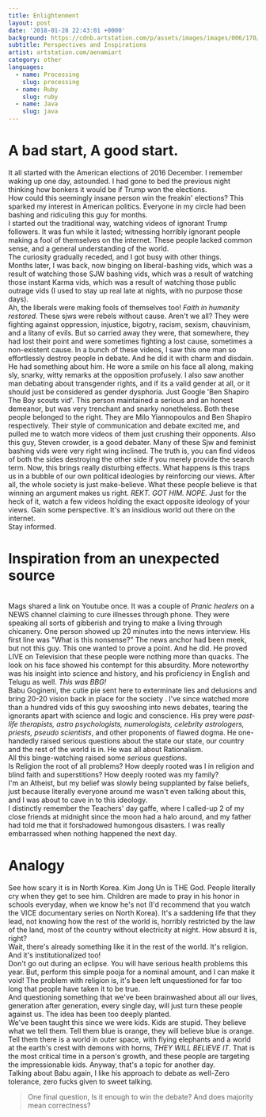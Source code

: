```yaml
---
title: Enlightenment
layout: post
date: '2018-01-28 22:43:01 +0000'
background: https://cdnb.artstation.com/p/assets/images/images/006/170/271/large/alena-aenami-lights1k1.jpg?1496536109
subtitle: Perspectives and Inspirations
artist: artstation.com/aenamiart
category: other
languages: 
  - name: Processing
    slug: processing
  - name: Ruby
    slug: ruby
  - name: Java
    slug: java
---
```


# A bad start, A good start.
It all started with the American elections of 2016 December. I remember waking up one day, astounded. I had gone to bed the previous night thinking how bonkers it would be if Trump won the elections.
<br>How could this seemingly insane person win the freakin' elections? This sparked my interest in American politics. Everyone in my circle had been bashing and ridiculing this guy for months.
<br>I started out the traditional way, watching videos of ignorant Trump followers. It was fun while it lasted; witnessing horribly ignorant people making a fool of themselves on the internet. These people lacked common sense, and a general understanding of the world.
<br>The curiosity gradually receded, and I got busy with other things.
<br>Months later, I was back, now binging on liberal-bashing vids, which was a result of watching those SJW bashing vids, which was a result of watching those instant Karma vids, which was a result of watching those public outrage vids (I used to stay up real late at nights, with no purpose those days).
<br>Ah, the liberals were making fools of themselves too! *Faith in humanity restored.* These sjws were rebels without cause. Aren't we all? They were fighting against oppression, injustice, bigotry, racism, sexism, chauvinism, and a litany of evils. But so carried away they were, that somewhere, they had lost their point and were sometimes fighting a lost cause, sometimes a non-existent cause. In a bunch of these videos, I saw this one man so effortlessly destroy people in debate. And he did it with charm and disdain. He had something about him. He wore a smile on his face all along, making sly, snarky, witty remarks at the opposition profusely. I also saw another man debating about transgender rights, and if its a valid gender at all, or it should just be considered as gender dysphoria. Just Google 'Ben Shapiro The Boy scouts vid'. This person maintained a serious and an honest demeanor, but was very trenchant and snarky nonetheless. Both these people belonged to the right. They are Milo Yiannopoulos and Ben Shapiro respectively. Their style of communication and debate excited me, and pulled me to watch more videos of them just crushing their opponents. Also this guy, Steven crowder, is a good debater. Many of these Sjw and feminist bashing vids were very right wing inclined. The truth is, you can find videos of both the sides destroying the other side if you merely provide the search term. Now, this brings really disturbing effects. What happens is this traps us in a bubble of our own political ideologies by reinforcing our views. After all, the whole society is just make-believe. What these people believe is that winning an argument makes us right. *REKT. GOT HIM. NOPE.* Just for the heck of it, watch a few videos holding the exact opposite ideology of your views. Gain some perspective. It's an insidious world out there on the internet.
<br>Stay informed.

# Inspiration from an unexpected source
<br>Mags shared a link on Youtube once. It was a couple of *Pranic healers* on a NEWS channel claiming to cure illnesses through phone. They were speaking all sorts of gibberish and trying to make a living through chicanery. One person showed up 20 minutes into the news interview. His first line was "What is this nonsense?" The news anchor had been meek, but not this guy. This one wanted to prove a point. And he did. He proved LIVE on Television that these people were nothing more than quacks. The look on his face showed his contempt for this absurdity. More noteworthy was his insight into science and history, and his proficiency in English and Telugu as well. *This was BBG!*<br>Babu Gogineni, the cutie pie sent here to exterminate lies and delusions and bring 20-20 vision back in place for the society . I've since watched more than a hundred vids of this guy swooshing into news debates, tearing the ignorants apart with science and logic and conscience. His prey were *past-life therapists, astro psychologists, numerologists, celebrity astrologers, priests, pseudo scientists*, and other proponents of flawed dogma. He one-handedly raised serious questions about the state our state, our country and the rest of the world is in. He was all about Rationalism.
<br>All this binge-watching raised some *serious questions*.
<br>Is Religion the root of all problems? How deeply rooted was I in religion and blind faith and superstitions? How deeply rooted was my family?<br>I'm an Atheist, but my belief was slowly being supplanted by false beliefs, just because literally everyone around me wasn't even talking about this, and I was about to cave in to this ideology.<br>I distinctly remember the Teachers' day gaffe, where I called-up 2 of my close friends at midnight since the moon had a halo around, and my father had told me that it forshadowed humongous disasters. I was really embarrassed when nothing happened the next day.

# Analogy
See how scary it is in North Korea. Kim Jong Un is THE God. People literally cry when they get to see him. Children are made to pray in his honor in schools everyday, when we know he's not (I'd recommend that you watch the VICE documentary series on North Korea). It's a saddening life that they lead, not knowing how the rest of the world is, horribly restricted by the law of the land, most of the country without electricity at night. How absurd it is, right?<br>Wait, there's already something like it in the rest of the world. It's religion. And it's institutionalized too!<br> Don't go out during an eclipse. You will have serious health problems this year. But, perform this simple pooja for a nominal amount, and I can make it void!
The problem with religion is, it's been left unquestioned for far too long that people have taken it to be true.<br>And questioning something that we've been brainwashed about all our lives, generation after generation, every single day, will just turn these people against us. The idea has been too deeply planted.<br>We've been taught this since we were kids. Kids are stupid. They believe what we tell them. Tell them blue is orange, they will believe blue is orange. Tell them there is a world in outer space, with flying elephants and a world at the earth's crest with demons with horns, *THEY WILL BELIEVE IT*. That is the most critical time in a person's growth, and these people are targeting the impressionable kids. Anyway, that's a topic for another day.
<br>Talking about Babu again, I like his approach to debate as well-Zero tolerance, zero fucks given to sweet talking.
<br>
>One final question, Is it enough to win the debate? And does majority mean correctness?